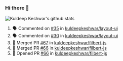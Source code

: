 ### Hi there 👋

<!--
**kuldeepkeshwar/kuldeepkeshwar** is a ✨ _special_ ✨ repository because its `README.md` (this file) appears on your GitHub profile.

Here are some ideas to get you started:

- 🔭 I’m currently working on ...
- 🌱 I’m currently learning ...
- 👯 I’m looking to collaborate on ...
- 🤔 I’m looking for help with ...
- 💬 Ask me about ...
- 📫 How to reach me: ...
- 😄 Pronouns: ...
- ⚡ Fun fact: ...
-->
![Kuldeep Keshwar's github stats](https://github-readme-stats.vercel.app/api?username=kuldeepkeshwar&show_icons=true)

<!--START_SECTION:activity-->
1. 🗣 Commented on [#35](https://github.com//kuldeepkeshwar/layout-ui/issues/35) in [kuldeepkeshwar/layout-ui](https://github.com//kuldeepkeshwar/layout-ui)
2. 🗣 Commented on [#30](https://github.com//kuldeepkeshwar/layout-ui/issues/30) in [kuldeepkeshwar/layout-ui](https://github.com//kuldeepkeshwar/layout-ui)
3. 🎉 Merged PR [#67](https://github.com//kuldeepkeshwar/filbert-js/pull/67) in [kuldeepkeshwar/filbert-js](https://github.com//kuldeepkeshwar/filbert-js)
4. 🎉 Merged PR [#66](https://github.com//kuldeepkeshwar/filbert-js/pull/66) in [kuldeepkeshwar/filbert-js](https://github.com//kuldeepkeshwar/filbert-js)
5. 💪 Opened PR [#66](https://github.com//kuldeepkeshwar/filbert-js/pull/66) in [kuldeepkeshwar/filbert-js](https://github.com//kuldeepkeshwar/filbert-js)
<!--END_SECTION:activity-->
